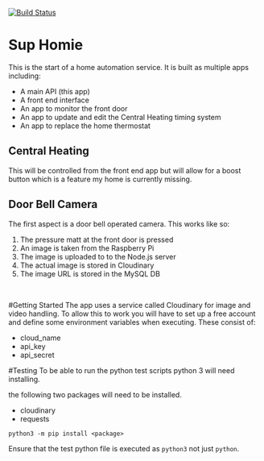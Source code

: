 [![Build Status](https://app.snap-ci.com/tbenyon/suphomie/branch/master/build_image)](https://app.snap-ci.com/tbenyon/suphomie/branch/master)
# Sup Homie

This is the start of a home automation service.
It is built as multiple apps including:
- A main API (this app)
- A front end interface
- An app to monitor the front door
- An app to update and edit the Central Heating timing system
- An app to replace the home thermostat

## Central Heating
This will be controlled from the front end app but will allow for a boost button which is a feature my home is currently missing.

## Door Bell Camera
The first aspect is a door bell operated camera. This works like so:
<ol>
	<li>The pressure matt at the front door is pressed
	<li>An image is taken from the Raspberry Pi
	<li>The image is uploaded to to the Node.js server
	<li>The actual image is stored in Cloudinary
	<li>The image URL is stored in the MySQL DB
</ol>

<br>

#Getting Started
The app uses a service called Cloudinary for image and video handling. To allow this to work you will have to set up a free account and define some environment variables when executing. These consist of:
- cloud_name
- api_key
- api_secret

#Testing
To be able to run the python test scripts python 3 will need installing.

the following two packages will need to be installed.
- cloudinary
- requests

`python3 -m pip install <package>`

Ensure that the test python file is executed as `python3` not just `python`.